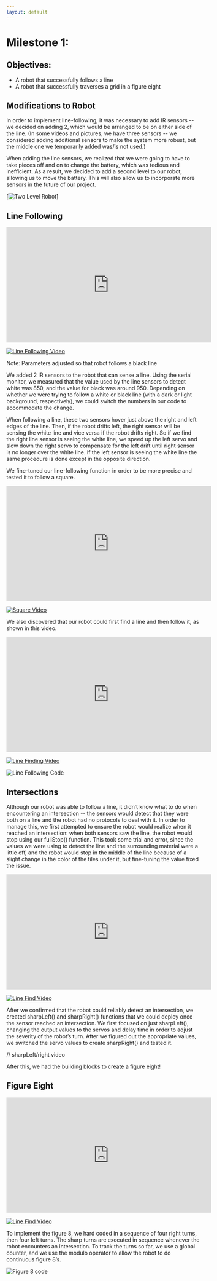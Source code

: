 ```yaml
---
layout: default
---
```


# Milestone 1:

## Objectives:
- A robot that successfully follows a line
- A robot that successfully traverses a grid in a figure eight

## Modifications to Robot

In order to implement line-following, it was necessary to add IR sensors -- we decided on adding 2, which would be arranged to be on either side of the line. (In some videos and pictures, we have three sensors -- we considered adding additional sensors to make the system more robust, but the middle one we temporarily added was/is not used.)

When adding the line sensors, we realized that we were going to have to take pieces off and on to change the battery, which was tedious and inefficient. As a result, we decided to add a second level to our robot, allowing us to move the battery. This will also allow us to incorporate more sensors in the future of our project.

[![Two Level Robot](/images/milestone1/TwoLevels.jpg)]

## Line Following
<div style="text-align: center">
 <iframe width="534" height="300" src="https://www.youtube.com/embed/PfuCMDiDtUc" frameborder="0" allowfullscreen=""></iframe>
</div>


[![Line Following Video](https://img.youtube.com/vi/PfuCMDiDtUc/0.jpg)](https://www.youtube.com/watch?v=PfuCMDiDtUc)


Note: Parameters adjusted so that robot follows a black line

We added 2 IR sensors to the robot that can sense a line. Using the serial monitor, we measured that the value used by the line sensors to detect white was 850, and the value for black was around 950. Depending on whether we were trying to follow a white or black line (with a dark or light background, respectively), we could switch the numbers in our code to accommodate the change.

When following a line, these two sensors hover just above the right and left edges of the line. Then, if the robot drifts left, the right sensor will be sensing the white line and vice versa if the robot drifts right. So if we find the right line sensor is seeing the white line, we speed up the left servo and slow down the right servo to compensate for the left drift until right sensor is no longer over the white line. If the left sensor is seeing the white line the same procedure is done except in the opposite direction.


We fine-tuned our line-following function in order to be more precise and tested it to follow a square.

<div style="text-align: center">
 <iframe width="534" height="300" src="https://www.youtube.com/embed/cw6InHg8bzU" frameborder="0" allowfullscreen=""></iframe>
</div>

[![Square Video](https://img.youtube.com/vi/cw6InHg8bzU/0.jpg)](https://www.youtube.com/watch?v=cw6InHg8bzU)

We also discovered that our robot could first find a line and then follow it, as shown in this video.

<div style="text-align: center">
 <iframe width="534" height="300" src="https://www.youtube.com/embed/bj5Sn83Rr-c" frameborder="0" allowfullscreen=""></iframe>
</div>

[![Line Finding Video](https://img.youtube.com/vi/bj5Sn83Rr-c/0.jpg)](https://www.youtube.com/watch?v=bj5Sn83Rr-c)


![Line Following Code](/images/milestone1/line_following.PNG)

## Intersections

Although our robot was able to follow a line, it didn’t know what to do when encountering an intersection -- the sensors would detect that they were both on a line and the robot had no protocols to deal with it. In order to manage this, we first attempted to ensure the robot would realize when it reached an intersection: when both sensors saw the line, the robot would stop using our fullStop() function. This took some trial and error, since the values we were using to detect the line and the surrounding material were a little off, and the robot would stop in the middle of the line because of a slight change in the color of the tiles under it, but fine-tuning the value fixed the issue.

<div style="text-align: center">
 <iframe width="534" height="300" src="https://www.youtube.com/embed/-NK9jmyhfYU" frameborder="0" allowfullscreen=""></iframe>
</div>

[![Line Find Video](https://img.youtube.com/vi/-NK9jmyhfYU/0.jpg)](https://www.youtube.com/watch?v=-NK9jmyhfYU)

After we confirmed that the robot could reliably detect an intersection, we created sharpLeft() and sharpRight() functions that we could deploy once the sensor reached an intersection. We first focused on just sharpLeft(), changing the output values to the servos and delay time in order to adjust the severity of the robot’s turn. After we figured out the appropriate values, we switched the servo values to create sharpRight() and tested it.

// sharpLeft/right video

After this, we had the building blocks to create a figure eight!


## Figure Eight
<div style="text-align: center">
 <iframe width="534" height="300" src="https://www.youtube.com/embed/rrrjhcnz5wY" frameborder="0" allowfullscreen=""></iframe>
</div>

[![Line Find Video](https://img.youtube.com/vi/rrrjhcnz5wY/0.jpg)](https://www.youtube.com/watch?v=rrrjhcnz5wY)

To implement the figure 8, we hard coded in a sequence of four right turns, then four left turns. The sharp turns are executed in sequence whenever the robot encounters an intersection. To track the turns so far, we use a global counter, and we use the modulo operator to allow the robot to do continuous figure 8’s.

![Figure 8 code](/images/milestone1/figure8_code.png)
